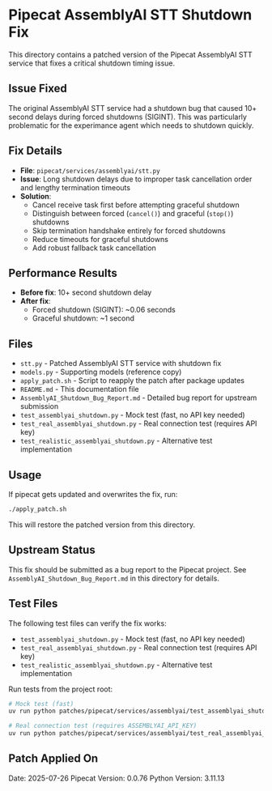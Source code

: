 # Pipecat AssemblyAI STT Shutdown Fix

This directory contains a patched version of the Pipecat AssemblyAI STT service that fixes a critical shutdown timing issue.

## Issue Fixed

The original AssemblyAI STT service had a shutdown bug that caused 10+ second delays during forced shutdowns (SIGINT). This was particularly problematic for the experimance agent which needs to shutdown quickly.

## Fix Details

- **File**: `pipecat/services/assemblyai/stt.py`
- **Issue**: Long shutdown delays due to improper task cancellation order and lengthy termination timeouts
- **Solution**: 
  - Cancel receive task first before attempting graceful shutdown
  - Distinguish between forced (`cancel()`) and graceful (`stop()`) shutdowns
  - Skip termination handshake entirely for forced shutdowns  
  - Reduce timeouts for graceful shutdowns
  - Add robust fallback task cancellation

## Performance Results

- **Before fix**: 10+ second shutdown delay
- **After fix**: 
  - Forced shutdown (SIGINT): ~0.06 seconds
  - Graceful shutdown: ~1 second

## Files

- `stt.py` - Patched AssemblyAI STT service with shutdown fix
- `models.py` - Supporting models (reference copy)
- `apply_patch.sh` - Script to reapply the patch after package updates
- `README.md` - This documentation file
- `AssemblyAI_Shutdown_Bug_Report.md` - Detailed bug report for upstream submission
- `test_assemblyai_shutdown.py` - Mock test (fast, no API key needed)
- `test_real_assemblyai_shutdown.py` - Real connection test (requires API key)
- `test_realistic_assemblyai_shutdown.py` - Alternative test implementation

## Usage

If pipecat gets updated and overwrites the fix, run:

```bash
./apply_patch.sh
```

This will restore the patched version from this directory.

## Upstream Status

This fix should be submitted as a bug report to the Pipecat project. See `AssemblyAI_Shutdown_Bug_Report.md` in this directory for details.

## Test Files

The following test files can verify the fix works:
- `test_assemblyai_shutdown.py` - Mock test (fast, no API key needed)  
- `test_real_assemblyai_shutdown.py` - Real connection test (requires API key)
- `test_realistic_assemblyai_shutdown.py` - Alternative test implementation

Run tests from the project root:
```bash
# Mock test (fast)
uv run python patches/pipecat/services/assemblyai/test_assemblyai_shutdown.py

# Real connection test (requires ASSEMBLYAI_API_KEY)
uv run python patches/pipecat/services/assemblyai/test_real_assemblyai_shutdown.py
```

## Patch Applied On

Date: 2025-07-26
Pipecat Version: 0.0.76
Python Version: 3.11.13
